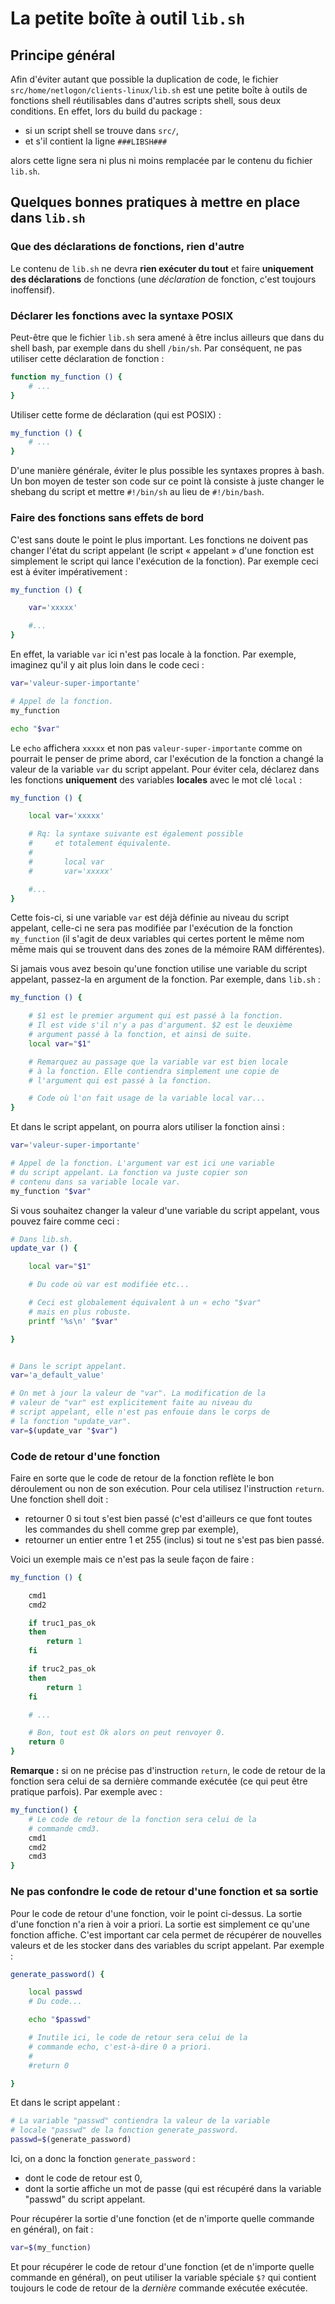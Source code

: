 # La petite boîte à outil `lib.sh`


## Principe général

Afin d'éviter autant que possible la duplication de code, le
fichier `src/home/netlogon/clients-linux/lib.sh` est une
petite boîte à outils de fonctions shell réutilisables dans
d'autres scripts shell, sous deux conditions. En effet, lors
du build du package :

- si un script shell se trouve dans `src/`,
- et s'il contient la ligne `###LIBSH###`

alors cette ligne sera ni plus ni moins remplacée par le
contenu du fichier `lib.sh`.



## Quelques bonnes pratiques à mettre en place dans `lib.sh`


### Que des déclarations de fonctions, rien d'autre

Le contenu de `lib.sh` ne devra **rien exécuter du tout** et
faire **uniquement des déclarations** de fonctions (une
*déclaration* de fonction, c'est toujours inoffensif).


### Déclarer les fonctions avec la syntaxe POSIX

Peut-être que le fichier `lib.sh` sera amené à être inclus
ailleurs que dans du shell bash, par exemple dans du shell
`/bin/sh`. Par conséquent, ne pas utiliser cette déclaration
de fonction :

```sh
function my_function () {
    # ...
}
```

Utiliser cette forme de déclaration (qui est POSIX) :

```sh
my_function () {
    # ...
}
```

D'une manière générale, éviter le plus possible les syntaxes
propres à bash. Un bon moyen de tester son code sur ce point
là consiste à juste changer le shebang du script et mettre
`#!/bin/sh` au lieu de `#!/bin/bash`.


### Faire des fonctions sans effets de bord

C'est sans doute le point le plus important. Les fonctions
ne doivent pas changer l'état du script appelant (le script
« appelant » d'une fonction est simplement le script qui
lance l'exécution de la fonction). Par exemple ceci est à
éviter impérativement :

```sh
my_function () {

    var='xxxxx'

    #...
}
```

En effet, la variable `var` ici n'est pas locale à la
fonction. Par exemple, imaginez qu'il y ait plus loin dans
le code ceci :

```sh
var='valeur-super-importante'

# Appel de la fonction.
my_function

echo "$var"
```

Le `echo` affichera `xxxxx` et non pas
`valeur-super-importante` comme on pourrait le penser de
prime abord, car l'exécution de la fonction a changé la
valeur de la variable `var` du script appelant. Pour éviter
cela, déclarez dans les fonctions **uniquement** des
variables **locales** avec le mot clé `local` :


```sh
my_function () {

    local var='xxxxx'

    # Rq: la syntaxe suivante est également possible
    #     et totalement équivalente.
    #
    #       local var
    #       var='xxxxx'

    #...
}
```

Cette fois-ci, si une variable `var` est déjà définie au
niveau du script appelant, celle-ci ne sera pas modifiée par
l'exécution de la fonction `my_function` (il s'agit de deux
variables qui certes portent le même nom même mais qui se
trouvent dans des zones de la mémoire RAM différentes).

Si jamais vous avez besoin qu'une fonction utilise une
variable du script appelant, passez-la en argument de la
fonction. Par exemple, dans `lib.sh` :

```sh
my_function () {

    # $1 est le premier argument qui est passé à la fonction.
    # Il est vide s'il n'y a pas d'argument. $2 est le deuxième
    # argument passé à la fonction, et ainsi de suite.
    local var="$1"

    # Remarquez au passage que la variable var est bien locale
    # à la fonction. Elle contiendra simplement une copie de
    # l'argument qui est passé à la fonction.

    # Code où l'on fait usage de la variable local var...
}
```

Et dans le script appelant, on pourra alors utiliser la
fonction ainsi :


```sh
var='valeur-super-importante'

# Appel de la fonction. L'argument var est ici une variable
# du script appelant. La fonction va juste copier son
# contenu dans sa variable locale var.
my_function "$var"
```

Si vous souhaitez changer la valeur d'une variable du script
appelant, vous pouvez faire comme ceci :

```sh
# Dans lib.sh.
update_var () {

    local var="$1"

    # Du code où var est modifiée etc...

    # Ceci est globalement équivalent à un « echo "$var"
    # mais en plus robuste.
    printf '%s\n' "$var"

}


# Dans le script appelant.
var='a_default_value'

# On met à jour la valeur de "var". La modification de la
# valeur de "var" est explicitement faite au niveau du
# script appelant, elle n'est pas enfouie dans le corps de
# la fonction "update_var".
var=$(update_var "$var")
```


### Code de retour d'une fonction

Faire en sorte que le code de retour de la fonction reflète
le bon déroulement ou non de son exécution. Pour cela
utilisez l'instruction `return`. Une fonction shell doit :

* retourner 0 si tout s'est bien passé (c'est d'ailleurs ce
  que font toutes les commandes du shell comme grep par exemple),
* retourner un entier entre 1 et 255 (inclus) si tout ne s'est
  pas bien passé.

Voici un exemple mais ce n'est pas la seule façon de faire :

```sh
my_function () {

    cmd1
    cmd2

    if truc1_pas_ok
    then
        return 1
    fi

    if truc2_pas_ok
    then
        return 1
    fi

    # ...

    # Bon, tout est Ok alors on peut renvoyer 0.
    return 0
}
```

**Remarque :** si on ne précise pas d'instruction `return`,
le code de retour de la fonction sera celui de sa dernière
commande exécutée (ce qui peut être pratique parfois). Par
exemple avec :

```sh
my_function() {
    # Le code de retour de la fonction sera celui de la
    # commande cmd3.
    cmd1
    cmd2
    cmd3
}
```


### Ne pas confondre le code de retour d'une fonction et sa sortie

Pour le code de retour d'une fonction, voir le point
ci-dessus. La sortie d'une fonction n'a rien à voir a
priori. La sortie est simplement ce qu'une fonction affiche.
C'est important car cela permet de récupérer de nouvelles
valeurs et de les stocker dans des variables du script
appelant. Par exemple :

```sh
generate_password() {

    local passwd
    # Du code...

    echo "$passwd"

    # Inutile ici, le code de retour sera celui de la
    # commande echo, c'est-à-dire 0 a priori.
    #
    #return 0

}
```

Et dans le script appelant :

```sh
# La variable "passwd" contiendra la valeur de la variable
# locale "passwd" de la fonction generate_password.
passwd=$(generate_password)
```

Ici, on a donc la fonction `generate_password` :

* dont le code de retour est 0,
* dont la sortie affiche un mot de passe (qui est
  récupéré dans la variable "passwd" du script appelant.

Pour récupérer la sortie d'une fonction (et de n'importe
quelle commande en général), on fait :

```sh
var=$(my_function)
```

Et pour récupérer le code de retour d'une fonction (et de
n'importe quelle commande en général), on peut utiliser la
variable spéciale `$?` qui contient toujours le code de
retour de la *dernière* commande exécutée exécutée.




